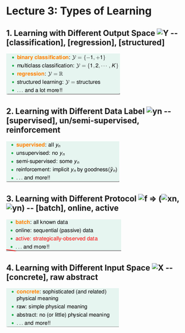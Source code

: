 # Lecture 3: Types of Learning

## 1. Learning with Different Output Space ![Y][1] -- [classification], [regression], [structured]

![img](./pic/lec3_1.png)

## 2. Learning with Different Data Label ![yn][2] -- [supervised], un/semi-supervised, reinforcement

![img](./pic/lec3_2.png)

## 3. Learning with Different Protocol ![f][3] => (![xn][4], ![yn][2]) -- [batch], online, active

![img](./pic/lec3_3.png)

## 4. Learning with Different Input Space ![X][5] -- [concrete], raw abstract

![img](./pic/lec3_4.png)

  [1]: http://chart.apis.google.com/chart?cht=tx&chl=\mathcal{Y}
  [2]: http://chart.apis.google.com/chart?cht=tx&chl=y_n
  [3]: http://chart.apis.google.com/chart?cht=tx&chl=f
  [4]: http://chart.apis.google.com/chart?cht=tx&chl=x_n
  [5]: http://chart.apis.google.com/chart?cht=tx&chl=\mathcal{X}
